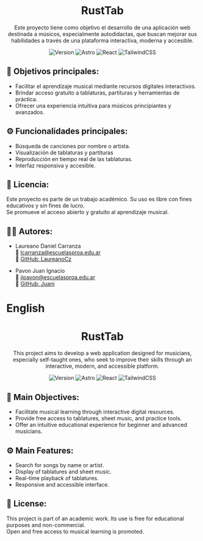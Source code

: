 <h1 align="center">RustTab</h1>
<p align="center">Este proyecto tiene como objetivo el desarrollo de una aplicación web destinada a músicos, especialmente autodidactas, que buscan mejorar sus habilidades a través de una plataforma interactiva, moderna y accesible.</p>
<p align="center">
  <img src="https://img.shields.io/badge/version-1.0.0-blue.svg" alt="Version" />
  <img src="https://img.shields.io/badge/Built%20with-Astro-blueviolet" alt="Astro" />
  <img src="https://img.shields.io/badge/Frontend-React-61DAFB.svg?logo=react" alt="React" />
  <img src="https://img.shields.io/badge/Styling-TailwindCSS-38B2AC.svg?logo=tailwindcss" alt="TailwindCSS" />
</p>

## 📌 **Objetivos principales:**  
- Facilitar el aprendizaje musical mediante recursos digitales interactivos.  
- Brindar acceso gratuito a tablaturas, partituras y herramientas de práctica.  
- Ofrecer una experiencia intuitiva para músicos principiantes y avanzados.

## ⚙️ **Funcionalidades principales:**  
- Búsqueda de canciones por nombre o artista.  
- Visualización de tablaturas y partituras 
- Reproducción en tiempo real de las tablaturas.  
- Interfaz responsiva y accesible.

## 📄 **Licencia:**  
Este proyecto es parte de un trabajo académico. Su uso es libre con fines educativos y sin fines de lucro.  
Se promueve el acceso abierto y gratuito al aprendizaje musical.

## 👨‍💻 **Autores:**  
- Laureano Daniel Carranza  
  📧 lcarranza@escuelasproa.edu.ar  
  🐙 [GitHub: LaureanoCz](https://github.com/LaureanoCz)  

- Pavon Juan Ignacio  
  📧 jipavon@escuelasproa.edu.ar  
  🐙 [GitHub: Juani](https://github.com/monoverdeenelcuevon)  

# English

<h1 align="center">RustTab</h1>
<p align="center">This project aims to develop a web application designed for musicians, especially self-taught ones, who seek to improve their skills through an interactive, modern, and accessible platform.</p>
<p align="center">
  <img src="https://img.shields.io/badge/version-1.0.0-blue.svg" alt="Version" />
  <img src="https://img.shields.io/badge/Built%20with-Astro-blueviolet" alt="Astro" />
  <img src="https://img.shields.io/badge/Frontend-React-61DAFB.svg?logo=react" alt="React" />
  <img src="https://img.shields.io/badge/Styling-TailwindCSS-38B2AC.svg?logo=tailwindcss" alt="TailwindCSS" />
</p>

  ## 📌 **Main Objectives:**  
- Facilitate musical learning through interactive digital resources.  
- Provide free access to tablatures, sheet music, and practice tools.  
- Offer an intuitive educational experience for beginner and advanced musicians.

## ⚙️ **Main Features:**  
- Search for songs by name or artist.  
- Display of tablatures and sheet music.  
- Real-time playback of tablatures.  
- Responsive and accessible interface.

## 📄 **License:**  
This project is part of an academic work. Its use is free for educational purposes and non-commercial.  
Open and free access to musical learning is promoted.
